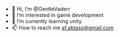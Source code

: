 - 👋 Hi, I’m @GentleVaderr
- 👀 I’m interested in game development
- 🌱 I’m currently learning unity
- 📫 How to reach me af.aktass@gmail.com

<!---
GentleVaderr/GentleVaderr is a ✨ special ✨ repository because its `README.md` (this file) appears on your GitHub profile.
You can click the Preview link to take a look at your changes.
--->

